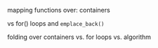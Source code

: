 
mapping functions over:
  containers

  vs for() loops and `emplace_back()`

folding over containers
  vs. for loops
  vs. algorithm
